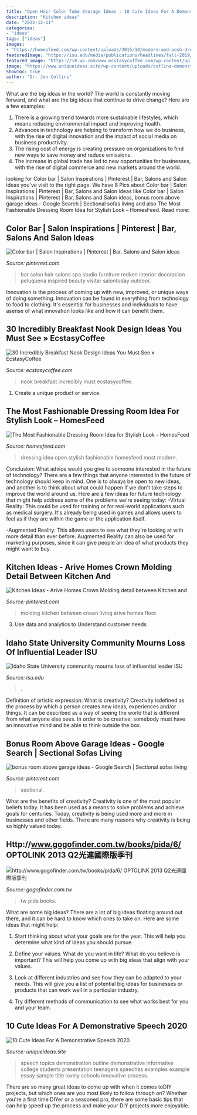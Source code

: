```yaml
---
title: "Open Hair Color Tube Storage Ideas : 10 Cute Ideas For A Demonstrative Speech 2020"
description: "Kitchen ideas"
date: "2022-12-11"
categories:
- "ideas"
tags: ["ideas"]
images:
- "https://homesfeed.com/wp-content/uploads/2015/10/modern-and-posh-dressing-room-design-with-creamy-storage-and-bench-and-open-concept.jpg"
featuredImage: "https://isu.edu/media/publications/headlines/fall-2019/180928-bonfire-26-copy.jpg"
featured_image: "https://i0.wp.com/www.ecstasycoffee.com/wp-content/uploads/2016/11/breakfast-nook-design-ideas13.jpg?resize=600%2C899"
image: "https://www.uniqueideas.site/wp-content/uploads/outline-demonstration-speech-topics-google-search-school-26.png"
ShowToc: true
author: "Dr. Jon Collins"
---
```



What are the big ideas in the world?
The world is constantly moving forward, and what are the big ideas that continue to drive change? Here are a few examples: 
1. There is a growing trend towards more sustainable lifestyles, which means reducing environmental impact and improving health. 
2. Advances in technology are helping to transform how we do business, with the rise of digital innovation and the impact of social media on business productivity. 
3. The rising cost of energy is creating pressure on organizations to find new ways to save money and reduce emissions. 
4. The increase in global trade has led to new opportunities for businesses, with the rise of digital commerce and new markets around the world.

	

		
looking for Color bar | Salon Inspirations | Pinterest | Bar, Salons and Salon ideas you've visit to the right page. We have 8 Pics about Color bar | Salon Inspirations | Pinterest | Bar, Salons and Salon ideas like Color bar | Salon Inspirations | Pinterest | Bar, Salons and Salon ideas, bonus room above garage ideas - Google Search | Sectional sofas living and also The Most Fashionable Dressing Room Idea for Stylish Look – HomesFeed. Read more:
		
    
## Color Bar | Salon Inspirations | Pinterest | Bar, Salons And Salon Ideas

<img loading=lazy src="https://s-media-cache-ak0.pinimg.com/originals/34/03/db/3403db06fe67d48ad0444ca431abf8c9.jpg" onerror="this.onerror=null;this.src='https://tse2.mm.bing.net/th?id=OIP.HJqmjbVdnsctLH6tOZs3YwHaLz&amp;pid=15.1';" alt="Color bar | Salon Inspirations | Pinterest | Bar, Salons and Salon ideas">

_Source: pinterest.com_

>bar salon hair salons spa studio furniture redken interior decoracion peluqueria inspired beauty visitar salontoday outdoor. 

	

Innovation is the process of coming up with new, improved, or unique ways of doing something. Innovation can be found in everything from technology to food to clothing. It's essential for businesses and individuals to have asense of what innovation looks like and how it can benefit them.

    
## 30 Incredibly Breakfast Nook Design Ideas You Must See » EcstasyCoffee

<img loading=lazy src="https://i0.wp.com/www.ecstasycoffee.com/wp-content/uploads/2016/11/breakfast-nook-design-ideas13.jpg?resize=600%2C899" onerror="this.onerror=null;this.src='https://tse2.mm.bing.net/th?id=OIP.kz2Dfy62ziiHrPjDAZDsoQHaLG&amp;pid=15.1';" alt="30 Incredibly Breakfast Nook Design Ideas You Must See » EcstasyCoffee">

_Source: ecstasycoffee.com_

>nook breakfast incredibly must ecstasycoffee. 

	

1. Create a unique product or service.

    
## The Most Fashionable Dressing Room Idea For Stylish Look – HomesFeed

<img loading=lazy src="https://homesfeed.com/wp-content/uploads/2015/10/modern-and-posh-dressing-room-design-with-creamy-storage-and-bench-and-open-concept.jpg" onerror="this.onerror=null;this.src='https://tse2.mm.bing.net/th?id=OIP.DpY_VsoR0UoD0PmdxXC4ugHaE7&amp;pid=15.1';" alt="The Most Fashionable Dressing Room Idea for Stylish Look – HomesFeed">

_Source: homesfeed.com_

>dressing idea open stylish fashionable homesfeed most modern. 

	

Conclusion: What advice would you give to someone interested in the future of technology?
There are a few things that anyone interested in the future of technology should keep in mind. One is to always be open to new ideas, and another is to think about what could happen if we don't take steps to improve the world around us. Here are a few ideas for future technology that might help address some of the problems we're seeing today: 
-Virtual Reality: This could be used for training or for real-world applications such as medical surgery. It's already being used in games and allows users to feel as if they are within the game or the application itself. 

-Augmented Reality: This allows users to see what they're looking at with more detail than ever before. Augmented Reality can also be used for marketing purposes, since it can give people an idea of what products they might want to buy.

    
## Kitchen Ideas - Arive Homes Crown Molding Detail Between Kitchen And

<img loading=lazy src="https://i.pinimg.com/originals/c6/c1/43/c6c143fdc3355ddb84c8810f9fcced30.jpg" onerror="this.onerror=null;this.src='https://tse4.mm.bing.net/th?id=OIP.cGwKFLJ9oG_E2hgr8NrCoAHaE7&amp;pid=15.1';" alt="Kitchen Ideas - Arive Homes Crown Molding detail between Kitchen and">

_Source: pinterest.com_

>molding kitchen between crown living arive homes floor. 

	

3. Use data and analytics to Understand customer needs 

    
## Idaho State University Community Mourns Loss Of Influential Leader ISU

<img loading=lazy src="https://isu.edu/media/publications/headlines/fall-2019/180928-bonfire-26-copy.jpg" onerror="this.onerror=null;this.src='https://tse3.mm.bing.net/th?id=OIP.Spzw84oNBnNkvf53kfAEnQHaE8&amp;pid=15.1';" alt="Idaho State University community mourns loss of influential leader ISU">

_Source: isu.edu_

>. 

	

Definition of artistic expression: What is creativity?
Creativity isdefined as the process by which a person creates new ideas, experiences and/or things. It can be described as a way of seeing the world that is different from what anyone else sees. In order to be creative, somebody must have an innovative mind and be able to think outside the box.

    
## Bonus Room Above Garage Ideas - Google Search | Sectional Sofas Living

<img loading=lazy src="https://i.pinimg.com/736x/23/d7/eb/23d7ebccde62dd8ddce14cc6ff7dfb8c.jpg" onerror="this.onerror=null;this.src='https://tse2.mm.bing.net/th?id=OIP.ee2sHXs1-hZj1Wbxy__lCAHaFj&amp;pid=15.1';" alt="bonus room above garage ideas - Google Search | Sectional sofas living">

_Source: pinterest.com_

>sectional. 

	

What are the benefits of creativity?
Creativity is one of the most popular beliefs today. It has been used as a means to solve problems and achieve goals for centuries. Today, creativity is being used more and more in businesses and other fields. There are many reasons why creativity is being so highly valued today.

    
## Http://www.gogofinder.com.tw/books/pida/6/ OPTOLINK 2013 Q2光連國際版季刊

<img loading=lazy src="http://www.gogofinder.com.tw/books/pida/6/s/1372218172dLxQ3KJJ.jpg" onerror="this.onerror=null;this.src='https://tse3.mm.bing.net/th?id=OIP.nDLvE-CvcyouCFLNKR87ggHaKf&amp;pid=15.1';" alt="http://www.gogofinder.com.tw/books/pida/6/ OPTOLINK 2013 Q2光連國際版季刊">

_Source: gogofinder.com.tw_

>tw pida books. 

	

What are some big ideas?
There are a lot of big ideas floating around out there, and it can be hard to know which ones to take on. Here are some ideas that might help:
1. Start thinking about what your goals are for the year. This will help you determine what kind of ideas you should pursue.

2. Define your values. What do you want in life? What do you believe is important? This will help you come up with big ideas that align with your values.

3. Look at different industries and see how they can be adapted to your needs. This will give you a list of potential big ideas for businesses or products that can work well in a particular industry.

4. Try different methods of communication to see what works best for you and your team.

    
## 10 Cute Ideas For A Demonstrative Speech 2020

<img loading=lazy src="https://www.uniqueideas.site/wp-content/uploads/outline-demonstration-speech-topics-google-search-school-26.png" onerror="this.onerror=null;this.src='https://tse1.mm.bing.net/th?id=OIP.pSfcnb3530dlu9kMAoWX9AHaKe&amp;pid=15.1';" alt="10 Cute Ideas For A Demonstrative Speech 2020">

_Source: uniqueideas.site_

>speech topics demonstration outline demonstrative informative college students presentation teenagers speeches examples example essay sample title lovely schools innovative process. 

	

There are so many great ideas to come up with when it comes toDIY projects, but which ones are you most likely to follow through on? Whether you're a first time DIYer or a seasoned pro, there are some basic tips that can help speed up the process and make your DIY projects more enjoyable.

